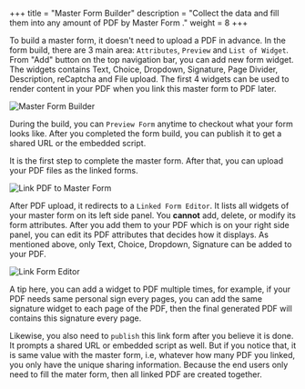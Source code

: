 +++
title = "Master Form Builder"
description = "Collect the data and fill them into any amount of PDF by Master Form ."
weight = 8
+++

To build a master form, it doesn't need to upload a PDF in advance. In the form build, there are 3 main area: `Attributes`, `Preview` and `List of Widget`. From "Add" button on the top navigation bar, you can add new form widget. The widgets contains Text, Choice, Dropdown, Signature, Page Divider, Description, reCaptcha and File upload. The first 4 widgets can be used to render content in your PDF when you link this master form to PDF later. 

![Master Form Builder](/images/page/master-form/master-annotated.png)

During the build, you can `Preview Form` anytime to checkout what your form looks like. After you completed the form build, you can publish it to get a shared URL or the embedded script. 

It is the first step to complete the master form. After that, you can upload your PDF files as the linked forms. 

![Link PDF to Master Form](/images/page/master-form/link-pdf.png)

After PDF upload, it redirects to a `Linked Form Editor`. It lists all widgets of your master form on its left side panel. You **cannot** add, delete, or modify its form attributes. After you add them to your PDF which is on your right side panel, you can edit its PDF attributes that decides how it displays. As mentioned above, only Text, Choice, Dropdown, Signature can be added to your PDF. 

![Link Form Editor](/images/page/master-form/linked-form-editor-annotated.png)

A tip here, you can add a widget to PDF multiple times, for example, if your PDF needs same personal sign every pages, you can add the same signature widget to each page of the PDF, then the final generated PDF will contains this signature every page.

Likewise, you also need to `publish` this link form after you believe it is done. It prompts a shared URL or embedded script as well. But if you notice that, it is same value with the master form, i.e, whatever how many PDF you linked, you only have the unique sharing information. Because the end users only need to fill the mater form, then all linked PDF are created together.